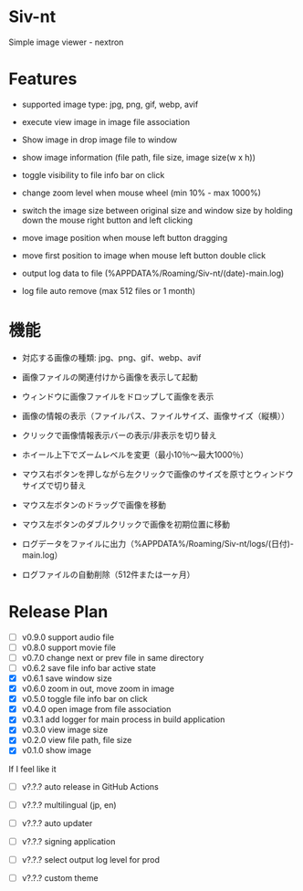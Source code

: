 # Siv-nt
Simple image viewer - nextron



# Features

- supported image type: jpg, png, gif, webp, avif
- execute view image in image file association
- Show image in drop image file to window
- show image information (file path, file size, image size(w x h))
- toggle visibility to file info bar on click
- change zoom level when mouse wheel (min 10% - max 1000%)
- switch the image size between original size and window size by holding down the mouse right button and left clicking
- move image position when mouse left button dragging
- move first position to image when mouse left button double click

- output log data to file (%APPDATA%/Roaming/Siv-nt/(date)-main.log)
- log file auto remove (max 512 files or 1 month)



# 機能

- 対応する画像の種類: jpg、png、gif、webp、avif
- 画像ファイルの関連付けから画像を表示して起動
- ウィンドウに画像ファイルをドロップして画像を表示
- 画像の情報の表示（ファイルパス、ファイルサイズ、画像サイズ（縦横））
- クリックで画像情報表示バーの表示/非表示を切り替え
- ホイール上下でズームレベルを変更（最小10％～最大1000％）
- マウス右ボタンを押しながら左クリックで画像のサイズを原寸とウィンドウサイズで切り替え
- マウス左ボタンのドラッグで画像を移動
- マウス左ボタンのダブルクリックで画像を初期位置に移動

- ログデータをファイルに出力（%APPDATA%/Roaming/Siv-nt/logs/(日付)-main.log）
- ログファイルの自動削除（512件または一ヶ月）



# Release Plan

- [ ] v0.9.0 support audio file
- [ ] v0.8.0 support movie file
- [ ] v0.7.0 change next or prev file in same directory
- [ ] v0.6.2 save file info bar active state
- [x] v0.6.1 save window size
- [x] v0.6.0 zoom in out, move zoom in image  
- [x] v0.5.0 toggle file info bar on click  
- [x] v0.4.0 open image from file association
- [x] v0.3.1 add logger for main process in build application  
- [x] v0.3.0 view image size  
- [x] v0.2.0 view file path, file size  
- [x] v0.1.0 show image  

If I feel like it
- [ ] v?.?.? auto release in GitHub Actions
- [ ] v?.?.? multilingual (jp, en)
- [ ] v?.?.? auto updater
- [ ] v?.?.? signing application
- [ ] v?.?.? select output log level for prod 
- [ ] v?.?.? custom theme


